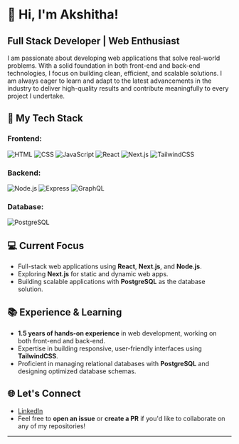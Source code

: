 # 👋 Hi, I'm Akshitha!

## Full Stack Developer | Web Enthusiast

I am passionate about developing web applications that solve real-world problems. With a solid foundation in both front-end and back-end technologies, I focus on building clean, efficient, and scalable solutions. I am always eager to learn and adapt to the latest advancements in the industry to deliver high-quality results and contribute meaningfully to every project I undertake.

## 🚀 My Tech Stack

### Frontend:
![HTML](https://img.shields.io/badge/-HTML-E34F26?logo=html5&logoColor=white)
![CSS](https://img.shields.io/badge/-CSS-1572B6?logo=css3&logoColor=white)
![JavaScript](https://img.shields.io/badge/-JavaScript-F7DF1E?logo=javascript&logoColor=black)
![React](https://img.shields.io/badge/-React-61DAFB?logo=react&logoColor=white)
![Next.js](https://img.shields.io/badge/-Next.js-000000?logo=next.js&logoColor=white)
![TailwindCSS](https://img.shields.io/badge/-TailwindCSS-38B2AC?logo=tailwindcss&logoColor=white)

### Backend:
![Node.js](https://img.shields.io/badge/-Node.js-8CC84B?logo=node.js&logoColor=white)
![Express](https://img.shields.io/badge/-Express-000000?logo=express&logoColor=white)
![GraphQL](https://img.shields.io/badge/-GraphQL-E10098?logo=graphql&logoColor=white)

### Database:
![PostgreSQL](https://img.shields.io/badge/-PostgreSQL-336791?logo=postgresql&logoColor=white)

## 💻 Current Focus

- Full-stack web applications using **React**, **Next.js**, and **Node.js**.
- Exploring **Next.js** for static and dynamic web apps.
- Building scalable applications with **PostgreSQL** as the database solution.

## 📚 Experience & Learning

- **1.5 years of hands-on experience** in web development, working on both front-end and back-end.
- Expertise in building responsive, user-friendly interfaces using **TailwindCSS**.
- Proficient in managing relational databases with **PostgreSQL** and designing optimized database schemas.

## 🌐 Let's Connect

- [LinkedIn](www.linkedin.com/in/lakshmi-akshitha) 
- Feel free to **open an issue** or **create a PR** if you'd like to collaborate on any of my repositories!

---


<!--
**lakshmi-akshitha/lakshmi-akshitha** is a ✨ _special_ ✨ repository because its `README.md` (this file) appears on your GitHub profile.

Here are some ideas to get you started:

- 🔭 I’m currently working on ...
- 🌱 I’m currently learning ...
- 👯 I’m looking to collaborate on ...
- 🤔 I’m looking for help with ...
- 💬 Ask me about ...
- 📫 How to reach me: ...
- 😄 Pronouns: ...
- ⚡ Fun fact: ...
-->
